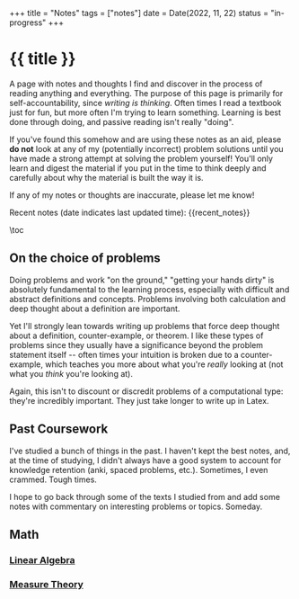 +++
title = "Notes"
tags = ["notes"]
date = Date(2022, 11, 22)
status = "in-progress"
+++

# {{ title }} 

A page with notes and thoughts I find and discover in the process of
reading anything and everything. The purpose of this page is primarily
for self-accountability, since *writing is thinking*. Often times I
read a textbook just for fun, but more often I'm trying to learn
something. Learning is best done through doing, and passive reading
isn't really "doing".


If you've found this somehow and are using these notes as an aid,
please **do not** look at any of my (potentially incorrect) problem
solutions until you have made a strong attempt at solving the problem
yourself! You'll only learn and digest the material if you put in the
time to think deeply and carefully about why the material is built the
way it is.

If any of my notes or thoughts are inaccurate, please let me know!

Recent notes (date indicates last updated time):
{{recent_notes}}

\toc

## On the choice of problems
Doing problems and work "on the ground," "getting your hands dirty" is
absolutely fundamental to the learning process, especially with
difficult and abstract definitions and concepts. Problems involving both
calculation and deep thought about a definition are important.

Yet I'll strongly lean towards writing up problems that force deep
thought about a definition, counter-example, or theorem. I like these
types of problems since they usually have a significance beyond the
problem statement itself -- often times your intuition is broken due to
a counter-example, which teaches you more about what you're *really*
looking at (not what you *think* you're looking at).

Again, this isn't to discount or discredit problems of a computational
type: they're incredibly important. They just take longer to write up in
Latex.

## Past Coursework
I've studied a bunch of things in the past. I haven't kept the best
notes, and, at the time of studying, I didn't always have a good
system to account for knowledge retention (anki, spaced problems,
etc.). Sometimes, I even crammed. Tough times.

I hope to go back through some of the texts I studied from and add
some notes with commentary on interesting problems or topics. Someday.

## Math
### [Linear Algebra](/notes/linear_algebra/)
### [Measure Theory](/notes/measure_theory/)
